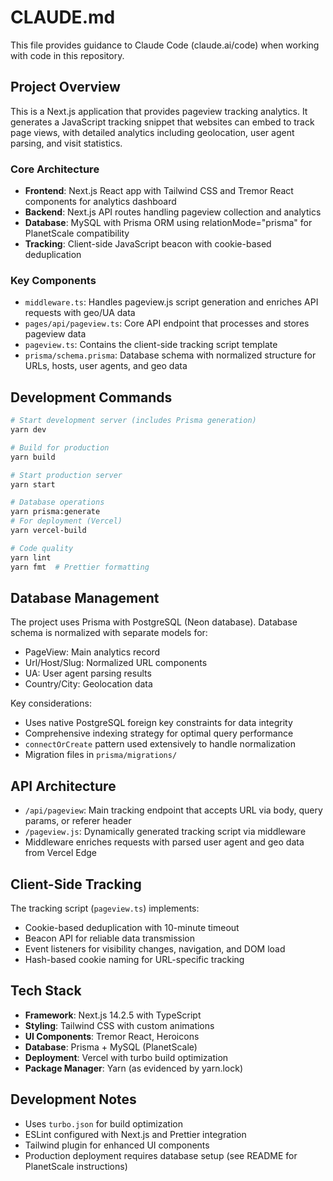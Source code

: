 # CLAUDE.md

This file provides guidance to Claude Code (claude.ai/code) when working with code in this repository.

## Project Overview

This is a Next.js application that provides pageview tracking analytics. It generates a JavaScript tracking snippet that websites can embed to track page views, with detailed analytics including geolocation, user agent parsing, and visit statistics.

### Core Architecture

- **Frontend**: Next.js React app with Tailwind CSS and Tremor React components for analytics dashboard
- **Backend**: Next.js API routes handling pageview collection and analytics
- **Database**: MySQL with Prisma ORM using relationMode="prisma" for PlanetScale compatibility
- **Tracking**: Client-side JavaScript beacon with cookie-based deduplication

### Key Components

- `middleware.ts`: Handles pageview.js script generation and enriches API requests with geo/UA data
- `pages/api/pageview.ts`: Core API endpoint that processes and stores pageview data
- `pageview.ts`: Contains the client-side tracking script template
- `prisma/schema.prisma`: Database schema with normalized structure for URLs, hosts, user agents, and geo data

## Development Commands

```bash
# Start development server (includes Prisma generation)
yarn dev

# Build for production
yarn build

# Start production server
yarn start

# Database operations
yarn prisma:generate
# For deployment (Vercel)
yarn vercel-build

# Code quality
yarn lint
yarn fmt  # Prettier formatting
```

## Database Management

The project uses Prisma with PostgreSQL (Neon database). Database schema is normalized with separate models for:

- PageView: Main analytics record
- Url/Host/Slug: Normalized URL components
- UA: User agent parsing results
- Country/City: Geolocation data

Key considerations:

- Uses native PostgreSQL foreign key constraints for data integrity
- Comprehensive indexing strategy for optimal query performance
- `connectOrCreate` pattern used extensively to handle normalization
- Migration files in `prisma/migrations/`

## API Architecture

- `/api/pageview`: Main tracking endpoint that accepts URL via body, query params, or referer header
- `/pageview.js`: Dynamically generated tracking script via middleware
- Middleware enriches requests with parsed user agent and geo data from Vercel Edge

## Client-Side Tracking

The tracking script (`pageview.ts`) implements:

- Cookie-based deduplication with 10-minute timeout
- Beacon API for reliable data transmission
- Event listeners for visibility changes, navigation, and DOM load
- Hash-based cookie naming for URL-specific tracking

## Tech Stack

- **Framework**: Next.js 14.2.5 with TypeScript
- **Styling**: Tailwind CSS with custom animations
- **UI Components**: Tremor React, Heroicons
- **Database**: Prisma + MySQL (PlanetScale)
- **Deployment**: Vercel with turbo build optimization
- **Package Manager**: Yarn (as evidenced by yarn.lock)

## Development Notes

- Uses `turbo.json` for build optimization
- ESLint configured with Next.js and Prettier integration
- Tailwind plugin for enhanced UI components
- Production deployment requires database setup (see README for PlanetScale instructions)
